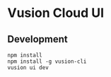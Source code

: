 # Vusion Cloud UI

## Development

``` shell
npm install
npm install -g vusion-cli
vusion ui dev
```
